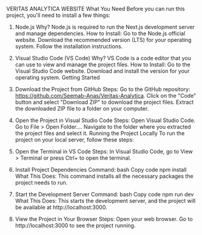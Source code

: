 VERITAS ANALYTICA WEBSITE
What You Need
Before you can run this project, you'll need to install a few things:

1. Node.js
Why? Node.js is required to run the Next.js development server and manage dependencies.
How to Install:
Go to the Node.js official website.
Download the recommended version (LTS) for your operating system.
Follow the installation instructions.
2. Visual Studio Code (VS Code)
Why? VS Code is a code editor that you can use to view and manage the project files.
How to Install:
Go to the Visual Studio Code website.
Download and install the version for your operating system.
Getting Started
1. Download the Project from GitHub
Steps:
Go to the GitHub repository: https://github.com/Seemab-Anas/Veritas-Analytica.
Click on the "Code" button and select "Download ZIP" to download the project files.
Extract the downloaded ZIP file to a folder on your computer.
2. Open the Project in Visual Studio Code
Steps:
Open Visual Studio Code.
Go to File > Open Folder....
Navigate to the folder where you extracted the project files and select it.
Running the Project Locally
To run the project on your local server, follow these steps:

1. Open the Terminal in VS Code
Steps:
In Visual Studio Code, go to View > Terminal or press Ctrl+ to open the terminal.
2. Install Project Dependencies
Command:
bash
Copy code
npm install
What This Does: This command installs all the necessary packages the project needs to run.
3. Start the Development Server
Command:
bash
Copy code
npm run dev
What This Does: This starts the development server, and the project will be available at http://localhost:3000.
4. View the Project in Your Browser
Steps:
Open your web browser.
Go to http://localhost:3000 to see the project running.
